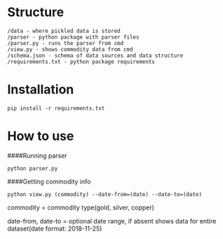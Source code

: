 Structure
=========

```
/data - where pickled data is stored
/parser - python package with parser files
/parser.py - runs the parser from cmd
/view.py - shows commodity data from cmd
/schema.json - schema of data sources and data structure
/requirements.txt - python package requirements
```

Installation
============

`pip install -r requirements.txt`

How to use
==========

####Running parser

`python parser.py`

####Getting commodity info

`python view.py (commodity) --date-from=(date) --date-to=(date)`

commodity = commodity type(gold, silver, copper)

date-from, date-to = optional date range, if absent shows data for entire dataset(date format: 2018-11-25)

